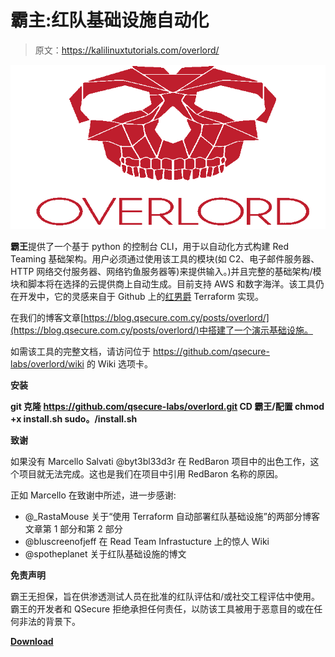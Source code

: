 # 霸主:红队基础设施自动化

> 原文：<https://kalilinuxtutorials.com/overlord/>

[![Overlord : Red Teaming Infrastructure Automation](img/b2fc9bcd6fca582a422275352dffe7f4.png "Overlord : Red Teaming Infrastructure Automation")](https://1.bp.blogspot.com/-r5ND3Z9eKDc/YIiCCa65oFI/AAAAAAAAI3o/wqQdO93mNyYDNamjsv9yraaegUiJVbrigCLcBGAsYHQ/s728/Overlord%25281%2529.png)

**霸王**提供了一个基于 python 的控制台 CLI，用于以自动化方式构建 Red Teaming 基础架构。用户必须通过使用该工具的模块(如 C2、电子邮件服务器、HTTP 网络交付服务器、网络钓鱼服务器等)来提供输入。)并且完整的基础架构/模块和脚本将在选择的云提供商上自动生成。目前支持 AWS 和数字海洋。该工具仍在开发中，它的灵感来自于 Github 上的[红男爵](https://github.com/byt3bl33d3r/Red-Baron) Terraform 实现。

在我们的博客文章[https://blog.qsecure.com.cy/posts/overlord/](https://blog.qsecure.com.cy/posts/overlord/)中搭建了一个演示基础设施。

如需该工具的完整文档，请访问位于 https://github.com/qsecure-labs/overlord/wiki 的 Wiki 选项卡。

**安装**

**git 克隆 https://github.com/qsecure-labs/overlord.git
CD 霸王/配置
chmod +x install.sh
sudo。/install.sh**

**致谢**

如果没有 Marcello Salvati @byt3bl33d3r 在 RedBaron 项目中的出色工作，这个项目就无法完成。这也是我们在项目中引用 RedBaron 名称的原因。

正如 Marcello 在致谢中所述，进一步感谢:

*   @_RastaMouse 关于“使用 Terraform 自动部署红队基础设施”的两部分博客文章第 1 部分和第 2 部分
*   @bluscreenofjeff 在 Read Team Infrastucture 上的惊人 Wiki
*   @spotheplanet 关于红队基础设施的博文

**免责声明**

霸王无担保，旨在供渗透测试人员在批准的红队评估和/或社交工程评估中使用。霸王的开发者和 QSecure 拒绝承担任何责任，以防该工具被用于恶意目的或在任何非法的背景下。

[**Download**](https://github.com/qsecure-labs/overlord)